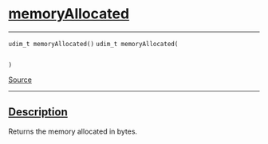 
<h1 id="memory-allocated">
 <a href="#/api/device/memoryAllocated" class="anchor">
   <span>memoryAllocated</span>
  </a>
</h1>

<div class="signature">

<hr>

  <div class="definition-container">
    <div class="definition">
      <code class="desktop-only"><span class="token keyword">udim_t</span> memoryAllocated()</code>
      <code class="mobile-only"><span class="token keyword">udim_t</span> memoryAllocated(
    
)</code>
      <div class="flex-spacing"></div>
      <a href="https://github.com/libocca/occa/blob/628fed0f/include/occa/core/device.hpp#L330" target="_blank">Source</a>
    </div>
    
  </div>

  <hr>
</div>


<h2 id="description">
 <a href="#/api/device/memoryAllocated?id=description" class="anchor">
   <span>Description</span>
  </a>
</h2>

Returns the memory allocated in bytes.
